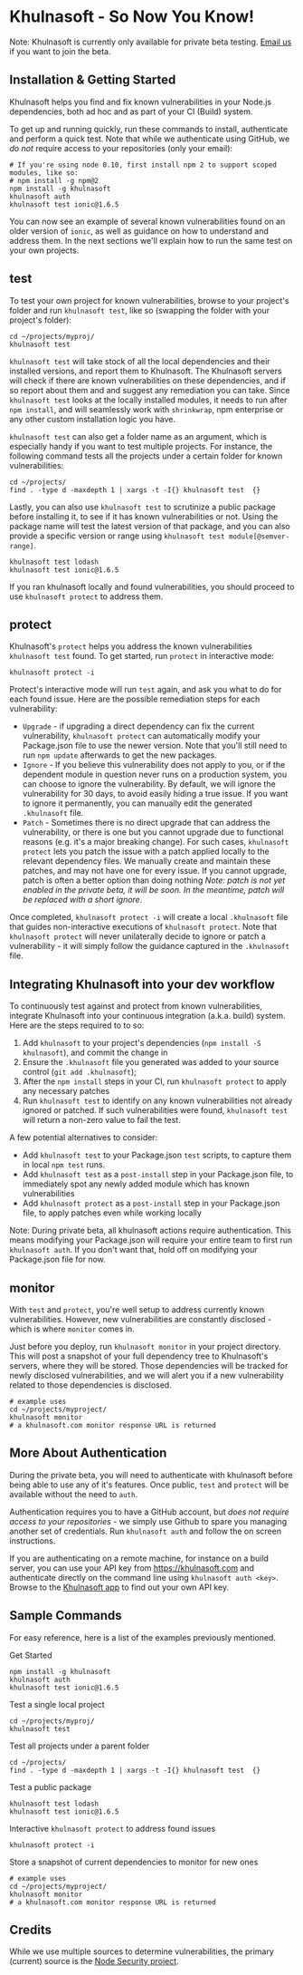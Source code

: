 # Khulnasoft - So Now You Know!

Note: Khulnasoft is currently only available for private beta testing. [Email us](mailto:contact@khulnasoft.com) if you want to join the beta.

## Installation & Getting Started

Khulnasoft helps you find and fix known vulnerabilities in your Node.js dependencies, both ad hoc and as part of your CI (Build) system. 

To get up and running quickly, run these commands to install, authenticate and perform a quick test. Note that while we authenticate using GitHub, we *do not* require access to your repositories (only your email):
```shell
# If you're using node 0.10, first install npm 2 to support scoped modules, like so:
# npm install -g npm@2
npm install -g khulnasoft
khulnasoft auth
khulnasoft test ionic@1.6.5
```

You can now see an example of several known vulnerabilities found on an older version of `ionic`, as well as guidance on how to understand and address them. In the next sections we'll explain how to run the same test on your own projects.

## test

To test your own project for known vulnerabilities, browse to your project's folder and run `khulnasoft test`, like so (swapping the folder with your project's folder):
```shell
cd ~/projects/myproj/
khulnasoft test
```

`khulnasoft test` will take stock of all the local dependencies and their installed versions, and report them to Khulnasoft. The Khulnasoft servers will check if there are known vulnerabilities on these dependencies, and if so report about them and and suggest any remediation you can take. Since `khulnasoft test` looks at the locally installed modules, it needs to run after `npm install`, and will seamlessly work with `shrinkwrap`, npm enterprise or any other custom installation logic you have.

`khulnasoft test` can also get a folder name as an argument, which is especially handy if you want to test multiple projects. For instance, the following command tests all the projects under a certain folder for known vulnerabilities:
```shell
cd ~/projects/
find . -type d -maxdepth 1 | xargs -t -I{} khulnasoft test  {}
```

Lastly, you can also use `khulnasoft test` to scrutinize a public package before installing it, to see if it has known vulnerabilities or not. Using the package name will test the latest version of that package, and you can also provide a specific version or range using `khulnasoft test module[@semver-range]`.
```shell
khulnasoft test lodash
khulnasoft test ionic@1.6.5
```

If you ran khulnasoft locally and found vulnerabilities, you should proceed to use `khulnasoft protect` to address them.

## protect

Khulnasoft's `protect` helps you address the known vulnerabilities `khulnasoft test` found. 
To get started, run `protect` in interactive mode:
```shell
khulnasoft protect -i
```

Protect's interactive mode will run `test` again, and ask you what to do for each found issue. Here are the possible remediation steps for each vulnerability:

- `Upgrade` - if upgrading a direct dependency can fix the current vulnerability, `khulnasoft protect` can automatically modify your Package.json file to use the newer version. Note that you'll still need to run `npm update` afterwards to get the new packages.
- `Ignore` - If you believe this vulnerability does not apply to you, or if the dependent module in question never runs on a production system, you can choose to ignore the vulnerability. By default, we will ignore the vulnerability for 30 days, to avoid easily hiding a true issue. If you want to ignore it permanently, you can manually edit the generated `.khulnasoft` file.
- `Patch` - Sometimes there is no direct upgrade that can address the vulnerability, or there is one but you cannot upgrade due to functional reasons (e.g. it's a major breaking change). For such cases, `khulnasoft protect` lets you patch the issue with a patch applied locally to the relevant dependency files. We manually create and maintain these patches, and may not have one for every issue. If you cannot upgrade, patch is often a better option than doing nothing *Note: patch is not yet enabled in the private beta, it will be soon. In the meantime, patch will be replaced with a short ignore*.

Once completed, `khulnasoft protect -i` will create a local `.khulnasoft` file that guides non-interactive executions of `khulnasoft protect`. Note that `khulnasoft protect` will never unilaterally decide to ignore or patch a vulnerability - it will simply follow the guidance captured in the `.khulnasoft` file.

## Integrating Khulnasoft into your dev workflow

To continuously test against and protect from known vulnerabilities, integrate Khulnasoft into your continuous integration (a.k.a. build) system. Here are the steps required to to so:

1. Add `khulnasoft` to your project's dependencies (`npm install -S khulnasoft`), and commit the change in
2. Ensure the `.khulnasoft` file you generated was added to your source control (`git add .khulnasoft`);
3. After the `npm install` steps in your CI, run `khulnasoft protect` to apply any necessary patches
4. Run `khulnasoft test` to identify on any known vulnerabilities not already ignored or patched. If such vulnerabilities were found, `khulnasoft test` will return a non-zero value to fail the test.

A few potential alternatives to consider:
- Add `khulnasoft test` to your Package.json `test` scripts, to capture them in local `npm test` runs. 
- Add `khulnasoft test` as a `post-install` step in your Package.json file, to immediately spot any newly added module which has known vulnerabilities
- Add `khulnasoft protect` as a `post-install` step in your Package.json file, to apply patches even while working locally

Note: During private beta, all khulnasoft actions require authentication. This means modifying your Package.json will require your entire team to first run `khulnasoft auth`. If you don't want that, hold off on modifying your Package.json file for now. 

## monitor

With `test` and `protect`, you're well setup to address currently known vulnerabilities. However, new vulnerabilities are constantly disclosed - which is where `monitor` comes in.

Just before you deploy, run `khulnasoft monitor` in your project directory. This will post a snapshot of your full dependency tree to Khulnasoft's servers, where they will be stored. Those dependencies will be tracked for newly disclosed vulnerabilities, and we will alert you if a new vulnerability related to those dependencies is disclosed.

```shell
# example uses
cd ~/projects/myproject/
khulnasoft monitor
# a khulnasoft.com monitor response URL is returned
```

## More About Authentication

During the private beta, you will need to authenticate with khulnasoft before being able to use any of it's features. Once public, `test` and `protect` will be available without the need to `auth`.

Authentication requires you to have a GitHub account, but *does not require access to your repositories* - we simply use Github to spare you managing another set of credentials. Run `khulnasoft auth` and follow the on screen instructions.

If you are authenticating on a remote machine, for instance on a build server, you can use your API key from https://khulnasoft.com and authenticate directly on the command line using `khulnasoft auth <key>`. Browse to the [Khulnasoft app](https://app.khulnasoft.com/) to find out your own API key.

## Sample Commands

For easy reference, here is a list of the examples previously mentioned. 

Get Started
```shell
npm install -g khulnasoft
khulnasoft auth
khulnasoft test ionic@1.6.5
```
Test a single local project
```shell
cd ~/projects/myproj/
khulnasoft test
```
Test all projects under a parent folder
```shell
cd ~/projects/
find . -type d -maxdepth 1 | xargs -t -I{} khulnasoft test  {}
```
Test a public package
```shell
khulnasoft test lodash
khulnasoft test ionic@1.6.5
```
Interactive `khulnasoft protect` to address found issues
```shell
khulnasoft protect -i
```
Store a snapshot of current dependencies to monitor for new ones
```shell
# example uses
cd ~/projects/myproject/
khulnasoft monitor
# a khulnasoft.com monitor response URL is returned
```

## Credits

While we use multiple sources to determine vulnerabilities, the primary (current) source is the [Node Security project](http://nodesecurity.io).
